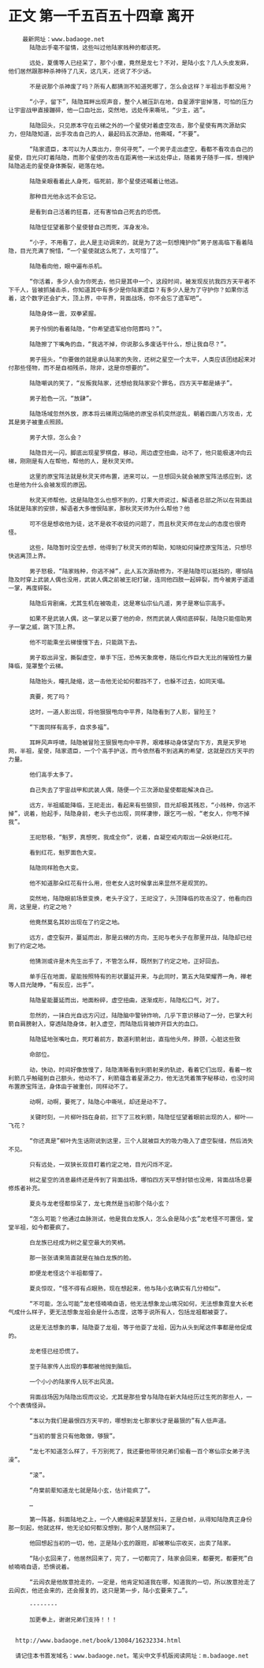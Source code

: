 # 正文 第一千五百五十四章 离开
        最新网址：www.badaoge.net
          陆隐出手毫不留情，这些叫过他陆家贱种的都该死。
      
          远处，夏儒等人已经呆了，那个小童，竟然是龙七？不对，是陆小玄？几人头皮发麻，他们居然跟那种杀神待了几天，这几天，还说了不少话。
      
          不是说那个杀神废了吗？所有人都猜测不知道死哪了，怎么会这样？半祖出手都没用？
      
          “小子，留下”，陆隐耳畔出现声音，整个人被压趴在地，自星源宇宙掉落，可怕的压力让宇宙战甲直接蹦碎，他一口血吐出，突然地，远处传来嘶吼，“少主，逃”。
      
          陆隐回头，只见原本守在云梯之外的一个星使对着虚空攻击，那个星使有两次源劫实力，但陆隐知道，出手攻击自己的人，最起码五次源劫，他嘶喊，“不要”。
      
          “陆家遗臣，本可以为人类出力，奈何寻死”，一个男子走出虚空，看都不看攻击自己的星使，目光只盯着陆隐，而那个星使的攻击在距离他一米远处停止，随着男子随手一挥，想掩护陆隐逃走的星使身体撕裂，砸落在地。
      
          陆隐亲眼看着此人身死，临死前，那个星使还喊着让他逃。
      
          那种目光他永远不会忘记。
      
          是看到自己活着的狂喜，还有害怕自己死去的恐慌。
      
          陆隐怔怔望着那个星使替自己而死，浑身发冷。
      
          “小子，不用看了，此人是主动调来的，就是为了这一刻想掩护你”男子居高临下看着陆隐，目光充满了惋惜，“一个星使就这么死了，太可惜了”。
      
          陆隐看向他，眼中遍布杀机。
      
          “你活着，多少人会为你死去，他只是其中一个，这段时间，被发现反抗我四方天平者不下千人，皆被抓捕击杀，你知道其中有多少是你陆家遗臣？有多少人是为了守护你？如果你活着，这个数字还会扩大，顶上界，中平界，背面战场，你不会忘了遗军吧”。
      
          陆隐身体一震，双拳紧握。
      
          男子怜悯的看着陆隐，“你希望遗军给你陪葬吗？”。
      
          陆隐擦了下嘴角的血，“我逃不掉，你说那么多废话干什么，想让我自尽？”。
      
          男子摇头，“你要做的就是承认陆家的失败，还树之星空一个太平，人类应该团结起来对付那些怪物，而不是自相残杀，除非，这是你想要的”。
      
          陆隐嘲讽的笑了，“反叛我陆家，还想给我陆家安个罪名，四方天平都是婊子”。
      
          男子脸色一沉，“放肆”。
      
          陆隐场域忽然外放，原本将云梯周边隔绝的原宝杀机突然逆乱，朝着四面八方攻击，尤其是男子被重点照顾。
      
          男子大惊，怎么会？
      
          陆隐目光一闪，脚底出现星罗棋盘，移动，周边虚空扭曲，动不了，他只能极速冲向云梯，刚刚是有人在帮他，帮他的人，是秋灵天师。
      
          这里的原宝阵法就是秋灵天师布置，进来可以，一旦想回头就会被原宝阵法感应到，这也是他为什么会被发现的原因。
      
          秋灵天师帮他，这是陆隐怎么也想不到的，灯果大师说过，解语者总部之所以在背面战场就是陆家的安排，解语者大多憎恨陆家，那秋灵天师为什么帮他？他
      
          可不信是想收他为徒，这不是收不收徒的问题了，而且秋灵天师在龙山的态度也很奇怪。
      
          这些，陆隐暂时没空去想，他得到了秋灵天师的帮助，知晓如何操控原宝阵法，只想尽快逃离顶上界。
      
          男子怒极，“陆家贱种，你逃不掉”，此人五次源劫修为，不是陆隐可以抵挡的，哪怕陆隐及时穿上武装人偶也没用，武装人偶之前被王祀打破，连同他四肢一起碎裂，而今被男子遥遥一掌，再度碎裂。
      
          陆隐后背剧痛，尤其生机在被吸走，这是寒仙宗仙凡遥，男子是寒仙宗高手。
      
          如果不是武装人偶，这一掌足以要了他的命，然而武装人偶彻底碎裂，陆隐只能借助男子一掌之威，跳下顶上界。
      
          他不可能乘坐云梯慢慢下去，只能跳下去。
      
          男子取出异宝，撕裂虚空，单手下压，恐怖天象席卷，随后化作巨大无比的摧毁性力量降临，笼罩整个云梯。
      
          陆隐抬头，瞳孔陡缩，这一击他无论如何都挡不了，也躲不过去，如同天塌。
      
          真要，死了吗？
      
          这时，一道人影出现，将他狠狠甩向中平界，陆隐看到了人影，冒险王？
      
          “下面同样有高手，自求多福”。
      
          耳畔风声呼啸，陆隐被冒险王狠狠甩向中平界，艰难移动身体望向下方，真是天罗地网，半祖，星使，陆家遗臣，一个个高手护送，而今依然看不到逃离的希望，这就是四方天平的力量。
      
          他们高手太多了。
      
          自己失去了宇宙战甲和武装人偶，随便一个三次源劫星使都能解决自己。
      
          远方，半祖威能降临，王祀走出，看起来有些狼狈，目光却极其残忍，“小贱种，你逃不掉”，说着，抬起手，陆隐身前，老头子也出现，同样凄惨，跟乞丐一般，“老女人，你甩不掉我”。
      
          王祀怒极，“魁罗，真想死，我成全你”，说着，自凝空戒内取出一朵妖艳红花。
      
          看到红花，魁罗面色大变。
      
          陆隐同样脸色大变。
      
          他不知道那朵红花有什么用，但老女人这时候拿出来显然不是观赏的。
      
          突然地，陆隐眼前场景变换，老头子没了，王祀没了，头顶降临的攻击没了，他看向四周，这里是，约定之地？
      
          他竟然莫名其妙出现在了约定之地。
      
          远方，虚空裂开，蔓延而出，那是云梯的方向，王祀与老头子在那里开战，陆隐却已经到了约定之地。
      
          他猜测或许是木先生出手了，不管怎么样，既然到了约定之地，正好回去。
      
          单手压在地面，星能按照特有的形状蔓延开来，与此同时，第五大陆荣耀界一角，禅老等人目光陡睁，“有反应，出手”。
      
          陆隐星能蔓延而出，地面粉碎，虚空扭曲，逐渐成形，陆隐松口气，对了。
      
          忽然的，一抹白光自远方闪过，陆隐脑中警钟炸响，几乎下意识移动了一分，巴掌大利箭自肩膀射入，穿透陆隐身体，射入虚空，而陆隐后背被炸开巨大的血口。
      
          陆隐猛地张嘴吐血，死盯着前方，数道利箭射出，直指他头颅，脖颈，心脏这些致
      
          命部位。
      
          动，快动，时间好像放慢了，陆隐清晰看到利箭射来的轨迹，看着它们出现，看着一枚利箭几乎触碰到自己额头，他动不了，利箭蕴含着星源之力，他无法凭着策字秘移动，也没时间布置原宝阵法，身体由于被重创，同样动不了。
      
          动啊，动啊，要死了，陆隐心中嘶吼，却还是动不了。
      
          关键时刻，一片柳叶挡在身前，拦下了三枚利箭，陆隐怔怔望着眼前出现的人，柳叶——飞花？
      
          “你还真是”柳叶先生话刚说到这里，三个人就被巨大的吸力吸入了虚空裂缝，然后消失不见。
      
          只有远处，一双狭长双目盯着约定之地，目光闪烁不定。
      
          树之星空的消息最终还是传到了背面战场，哪怕四方天平想封锁也没用，背面战场总要修炼者补充。
      
          夏炎与龙老怪都惊呆了，龙七竟然是当初那个陆小玄？
      
          “怎么可能？他通过血脉测试，他是我白龙族人，怎么会是陆小玄”龙老怪不可置信，堂堂半祖，如今都要疯了。
      
          白龙族已经成为树之星空最大的笑柄。
      
          那一张张请柬简直就是在抽白龙族的脸。
      
          即便龙老怪这个半祖都懵了。
      
          夏炎惊叹，“怪不得有点眼熟，现在想起来，他与陆小玄确实有几分相似”。
      
          “不可能，怎么可能”龙老怪喃喃自语，他无法想象龙山境况如何，无法想象霓皇大长老气成什么样子，更无法想象龙祖会是什么态度，这等于说所有人，包括龙祖都被耍了。
      
          这是无法想象的事，陆隐耍了龙祖，等于他耍了龙祖，因为从头到尾这件事都是他促成的。
      
          龙老怪已经恐慌了。
      
          至于陆家传人出现的事都被他抛到脑后。
      
          一个小小的陆家传人玩不出风浪。
      
          背面战场因为陆隐出现而议论，尤其是那些曾与陆隐在新大陆经历过生死的那些人，一个个表情怪异。
      
          “本以为我们是最恨四方天平的，哪想到龙七那家伙才是最狠的”有人低声道。
      
          “当初的誓言只有他敢做，够狠”。
      
          “龙七不知道怎么样了，千万别死了，我还要他带领兄弟们偷看一百个寒仙宗女弟子洗澡”。
      
          “滚”。
      
          “舟棠前辈知道龙七就是陆小玄，估计能疯了”。
      
          …
      
          第一阵基，斜面陆地之上，一个人蜷缩起来瑟瑟发抖，正是白帧，从得知陆隐真正身份那一刻起，他就这样，他无论如何都没想到，那个人居然回来了。
      
          他回想起当初的一切，他，正是陆小玄的跟班，却被寒仙宗收买，出卖了陆家。
      
          “陆小玄回来了，他居然回来了，完了，一切都完了，陆家会回来，都要死，都要死”白帧喃喃自语，恐惧说着。
      
          “云闾衣是他故意抢走的，一定是，他肯定知道我在哪，知道我的一切，所以故意抢走了云闾衣，他还会来的，还会报复的，这只是第一步，陆小玄要来了…”。
      
          --------
      
          加更奉上，谢谢兄弟们支持！！！
      
      
      http://www.badaoge.net/book/13084/16232334.html
      
      请记住本书首发域名：www.badaoge.net。笔尖中文手机版阅读网址：m.badaoge.net